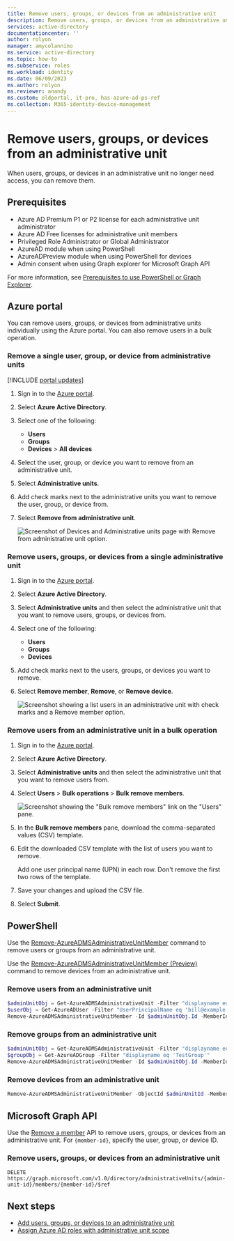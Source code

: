 ```yaml
---
title: Remove users, groups, or devices from an administrative unit
description: Remove users, groups, or devices from an administrative unit in Azure Active Directory
services: active-directory
documentationcenter: ''
author: rolyon
manager: amycolannino
ms.service: active-directory
ms.topic: how-to
ms.subservice: roles
ms.workload: identity
ms.date: 06/09/2023
ms.author: rolyon
ms.reviewer: anandy
ms.custom: oldportal, it-pro, has-azure-ad-ps-ref
ms.collection: M365-identity-device-management
---
```


# Remove users, groups, or devices from an administrative unit

When users, groups, or devices in an administrative unit no longer need access, you can remove them.

## Prerequisites

- Azure AD Premium P1 or P2 license for each administrative unit administrator
- Azure AD Free licenses for administrative unit members
- Privileged Role Administrator or Global Administrator
- AzureAD module when using PowerShell
- AzureADPreview module when using PowerShell for devices
- Admin consent when using Graph explorer for Microsoft Graph API

For more information, see [Prerequisites to use PowerShell or Graph Explorer](prerequisites.md).

## Azure portal

You can remove users, groups, or devices from administrative units individually using the Azure portal. You can also remove users in a bulk operation.

### Remove a single user, group, or device from administrative units

[!INCLUDE [portal updates](~/articles/active-directory/includes/portal-update.md)]

1. Sign in to the [Azure portal](https://portal.azure.com).

1. Select **Azure Active Directory**.

1. Select one of the following:

    - **Users**
    - **Groups**
    - **Devices** > **All devices**

1. Select the user, group, or device you want to remove from an administrative unit.

1. Select **Administrative units**.

1. Add check marks next to the administrative units you want to remove the user, group, or device from.

1. Select **Remove from administrative unit**.

    ![Screenshot of Devices and Administrative units page with Remove from administrative unit option.](./media/admin-units-members-remove/device-admin-unit-remove.png)

### Remove users, groups, or devices from a single administrative unit

1. Sign in to the [Azure portal](https://portal.azure.com).

1. Select **Azure Active Directory**.

1. Select **Administrative units** and then select the administrative unit that you want to remove users, groups, or devices from.

1. Select one of the following:

    - **Users**
    - **Groups**
    - **Devices**

1. Add check marks next to the users, groups, or devices you want to remove.

1. Select **Remove member**, **Remove**, or **Remove device**.

    ![Screenshot showing a list users in an administrative unit with check marks and a Remove member option.](./media/admin-units-members-remove/admin-units-remove-user.png)

### Remove users from an administrative unit in a bulk operation

1. Sign in to the [Azure portal](https://portal.azure.com).

1. Select **Azure Active Directory**.

1. Select **Administrative units** and then select the administrative unit that you want to remove users from.

1. Select **Users** > **Bulk operations** > **Bulk remove members**.

   ![Screenshot showing the "Bulk remove members" link on the "Users" pane.](./media/admin-units-members-remove/bulk-user-remove.png)

1. In the **Bulk remove members** pane, download the comma-separated values (CSV) template.

1. Edit the downloaded CSV template with the list of users you want to remove.

    Add one user principal name (UPN) in each row. Don't remove the first two rows of the template.

1. Save your changes and upload the CSV file.

1. Select **Submit**.

## PowerShell

Use the [Remove-AzureADMSAdministrativeUnitMember](/powershell/module/azuread/remove-azureadmsadministrativeunitmember) command to remove users or groups from an administrative unit.

Use the [Remove-AzureADMSAdministrativeUnitMember (Preview)](/powershell/module/azuread/remove-azureadmsadministrativeunitmember?view=azureadps-2.0-preview&preserve-view=true) command to remove devices from an administrative unit.

### Remove users from an administrative unit

```powershell
$adminUnitObj = Get-AzureADMSAdministrativeUnit -Filter "displayname eq 'Test administrative unit 2'"
$userObj = Get-AzureADUser -Filter "UserPrincipalName eq 'bill@example.com'"
Remove-AzureADMSAdministrativeUnitMember -Id $adminUnitObj.Id -MemberId $userObj.ObjectId
```

### Remove groups from an administrative unit

```powershell
$adminUnitObj = Get-AzureADMSAdministrativeUnit -Filter "displayname eq 'Test administrative unit 2'"
$groupObj = Get-AzureADGroup -Filter "displayname eq 'TestGroup'"
Remove-AzureADMSAdministrativeUnitMember -Id $adminUnitObj.Id -MemberId $groupObj.ObjectId
```

### Remove devices from an administrative unit

```powershell
Remove-AzureADMSAdministrativeUnitMember -ObjectId $adminUnitId -MemberId $deviceObjId
```
## Microsoft Graph API

Use the [Remove a member](/graph/api/administrativeunit-delete-members) API to remove users, groups, or devices from an administrative unit. For `{member-id}`, specify the user, group, or device ID.

### Remove users, groups, or devices from an administrative unit

```http
DELETE https://graph.microsoft.com/v1.0/directory/administrativeUnits/{admin-unit-id}/members/{member-id}/$ref
```

## Next steps

- [Add users, groups, or devices to an administrative unit](admin-units-members-add.md)
- [Assign Azure AD roles with administrative unit scope](admin-units-assign-roles.md)
